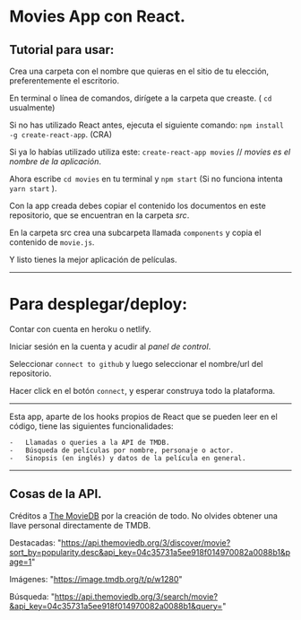# Movies App con React.

## Tutorial para usar:

Crea una carpeta con el nombre que quieras en el sitio de tu elección, preferentemente el escritorio.

En terminal o línea de comandos, dirígete a la carpeta que creaste. ( `cd` usualmente)

Si no has utilizado React antes, ejecuta el siguiente comando: `npm install -g create-react-app`. (CRA)

Si ya lo habías utilizado utiliza este: `create-react-app movies` // _movies es el nombre de la aplicación_.

Ahora escribe `cd movies` en tu terminal y `npm start` (Si no funciona intenta `yarn start` ).

Con la app creada debes copiar el contenido los documentos en este repositorio, que se encuentran en la carpeta _src_.

En la carpeta src crea una subcarpeta llamada `components` y copia el contenido de `movie.js`.

Y listo tienes la mejor aplicación de películas.

---
# Para desplegar/deploy:

Contar con cuenta en heroku o netlify.

Iniciar sesión en la cuenta y acudir al _panel de control_.

Seleccionar `connect to github` y luego seleccionar el nombre/url del repositorio.

Hacer click en el botón `connect`, y esperar construya todo la plataforma.


---
Esta app, aparte de los hooks propios de React que se pueden leer en el código, tiene las siguientes funcionalidades:
    
    -   Llamadas o queries a la API de TMDB.
    -   Búsqueda de películas por nombre, personaje o actor.
    -   Sinopsis (en inglés) y datos de la película en general.

---
## Cosas de la API.

Créditos a [The MovieDB](https://www.themoviedb.org/) por la creación de todo. No olvides obtener una llave personal directamente de TMDB.

Destacadas: "https://api.themoviedb.org/3/discover/movie?sort_by=popularity.desc&api_key=04c35731a5ee918f014970082a0088b1&page=1"

Imágenes: "https://image.tmdb.org/t/p/w1280"

Búsqueda: "https://api.themoviedb.org/3/search/movie?&api_key=04c35731a5ee918f014970082a0088b1&query="
